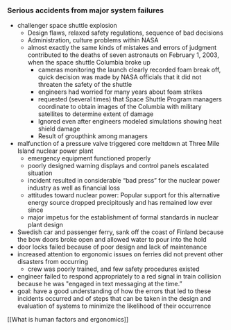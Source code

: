 ### Serious accidents from major system failures
- challenger space shuttle explosion
	- Design flaws, relaxed safety regulations, sequence of bad decisions
	- Administration, culture problems within NASA
	- almost exactly the same kinds of mistakes and errors of judgment contributed to the deaths of seven astronauts on February 1, 2003, when the space shuttle Columbia broke up
		- cameras monitoring the launch clearly recorded foam break off, quick decision was made by NASA officials that it did not threaten the safety of the shuttle
		- engineers had worried for many years about foam strikes
		- requested (several times) that Space Shuttle Program managers coordinate to obtain images of the Columbia with military satellites to determine extent of damage
		- Ignored even after engineers modeled simulations showing heat shield damage
		- Result of groupthink among managers
- malfunction of a pressure valve triggered core meltdown at Three Mile Island nuclear power plant 
	- emergency equipment functioned properly
	- poorly designed warning displays and control panels escalated situation 
	- incident resulted in considerable “bad press” for the nuclear power industry as well as financial loss
	- attitudes toward nuclear power: Popular support for this alternative energy source dropped precipitously and has remained low ever since
	- major impetus for the establishment of formal standards in nuclear plant design
- Swedish car and passenger ferry, sank off the coast of Finland because the bow doors broke open and allowed water to pour into the hold
- door locks failed because of poor design and lack of maintenance
- increased attention to ergonomic issues on ferries did not prevent other disasters from occurring
	- crew was poorly trained, and few safety procedures existed
- engineer failed to respond appropriately to a red signal in train collision because he was "engaged in text messaging at the time.”
- goal: have a good understanding of how the errors that led to these incidents occurred and of steps that can be taken in the design and evaluation of systems to minimize the likelihood of their occurrence

[[What is human factors and ergonomics]]